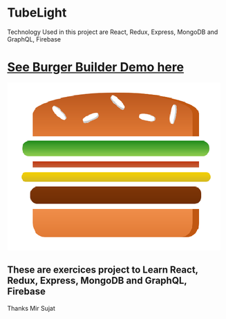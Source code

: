 # TubeLight
Technology Used in this project are React, Redux, Express, MongoDB and GraphQL, Firebase 

# [See Burger Builder Demo here](https://build-burger-c3801.firebaseapp.com/)

![Burger Builder](https://github.com/mirsujat/TubeLight/blob/master/Burger.png)


## These are  exercices project to Learn React, Redux, Express, MongoDB and GraphQL, Firebase 
Thanks Mir Sujat

